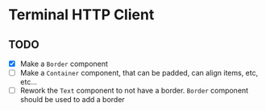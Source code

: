# Terminal HTTP Client

## TODO

- [x] Make a `Border` component
- [ ] Make a `Container` component, that can be padded, can align items, etc, etc...
- [ ] Rework the `Text` component to not have a border. `Border` component should be used to add a border
